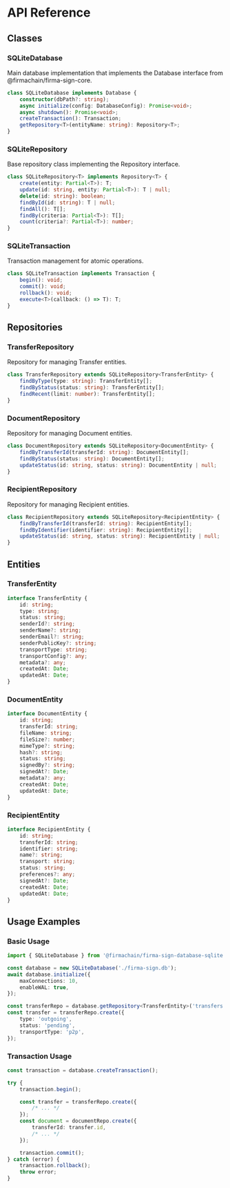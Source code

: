 # API Reference

## Classes

### SQLiteDatabase

Main database implementation that implements the Database interface from @firmachain/firma-sign-core.

```typescript
class SQLiteDatabase implements Database {
	constructor(dbPath?: string);
	async initialize(config: DatabaseConfig): Promise<void>;
	async shutdown(): Promise<void>;
	createTransaction(): Transaction;
	getRepository<T>(entityName: string): Repository<T>;
}
```

### SQLiteRepository

Base repository class implementing the Repository interface.

```typescript
class SQLiteRepository<T> implements Repository<T> {
	create(entity: Partial<T>): T;
	update(id: string, entity: Partial<T>): T | null;
	delete(id: string): boolean;
	findById(id: string): T | null;
	findAll(): T[];
	findBy(criteria: Partial<T>): T[];
	count(criteria?: Partial<T>): number;
}
```

### SQLiteTransaction

Transaction management for atomic operations.

```typescript
class SQLiteTransaction implements Transaction {
	begin(): void;
	commit(): void;
	rollback(): void;
	execute<T>(callback: () => T): T;
}
```

## Repositories

### TransferRepository

Repository for managing Transfer entities.

```typescript
class TransferRepository extends SQLiteRepository<TransferEntity> {
	findByType(type: string): TransferEntity[];
	findByStatus(status: string): TransferEntity[];
	findRecent(limit: number): TransferEntity[];
}
```

### DocumentRepository

Repository for managing Document entities.

```typescript
class DocumentRepository extends SQLiteRepository<DocumentEntity> {
	findByTransferId(transferId: string): DocumentEntity[];
	findByStatus(status: string): DocumentEntity[];
	updateStatus(id: string, status: string): DocumentEntity | null;
}
```

### RecipientRepository

Repository for managing Recipient entities.

```typescript
class RecipientRepository extends SQLiteRepository<RecipientEntity> {
	findByTransferId(transferId: string): RecipientEntity[];
	findByIdentifier(identifier: string): RecipientEntity[];
	updateStatus(id: string, status: string): RecipientEntity | null;
}
```

## Entities

### TransferEntity

```typescript
interface TransferEntity {
	id: string;
	type: string;
	status: string;
	senderId?: string;
	senderName?: string;
	senderEmail?: string;
	senderPublicKey?: string;
	transportType: string;
	transportConfig?: any;
	metadata?: any;
	createdAt: Date;
	updatedAt: Date;
}
```

### DocumentEntity

```typescript
interface DocumentEntity {
	id: string;
	transferId: string;
	fileName: string;
	fileSize?: number;
	mimeType?: string;
	hash?: string;
	status: string;
	signedBy?: string;
	signedAt?: Date;
	metadata?: any;
	createdAt: Date;
	updatedAt: Date;
}
```

### RecipientEntity

```typescript
interface RecipientEntity {
	id: string;
	transferId: string;
	identifier: string;
	name?: string;
	transport: string;
	status: string;
	preferences?: any;
	signedAt?: Date;
	createdAt: Date;
	updatedAt: Date;
}
```

## Usage Examples

### Basic Usage

```typescript
import { SQLiteDatabase } from '@firmachain/firma-sign-database-sqlite';

const database = new SQLiteDatabase('./firma-sign.db');
await database.initialize({
	maxConnections: 10,
	enableWAL: true,
});

const transferRepo = database.getRepository<TransferEntity>('transfers');
const transfer = transferRepo.create({
	type: 'outgoing',
	status: 'pending',
	transportType: 'p2p',
});
```

### Transaction Usage

```typescript
const transaction = database.createTransaction();

try {
	transaction.begin();

	const transfer = transferRepo.create({
		/* ... */
	});
	const document = documentRepo.create({
		transferId: transfer.id,
		/* ... */
	});

	transaction.commit();
} catch (error) {
	transaction.rollback();
	throw error;
}
```
